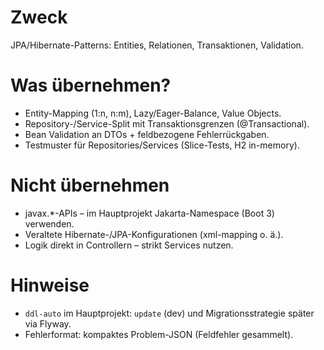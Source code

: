 # Zweck
JPA/Hibernate-Patterns: Entities, Relationen, Transaktionen, Validation.

# Was übernehmen?
- Entity-Mapping (1:n, n:m), Lazy/Eager-Balance, Value Objects.
- Repository-/Service-Split mit Transaktionsgrenzen (@Transactional).
- Bean Validation an DTOs + feldbezogene Fehlerrückgaben.
- Testmuster für Repositories/Services (Slice-Tests, H2 in-memory).

# Nicht übernehmen
- javax.*-APIs – im Hauptprojekt Jakarta-Namespace (Boot 3) verwenden.
- Veraltete Hibernate-/JPA-Konfigurationen (xml-mapping o. ä.).
- Logik direkt in Controllern – strikt Services nutzen.

# Hinweise
- `ddl-auto` im Hauptprojekt: `update` (dev) und Migrationsstrategie später via Flyway.
- Fehlerformat: kompaktes Problem-JSON (Feldfehler gesammelt).
